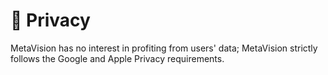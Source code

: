 # 🔏 Privacy

MetaVision has no interest in profiting from users' data; MetaVision strictly follows the Google and Apple Privacy requirements.
